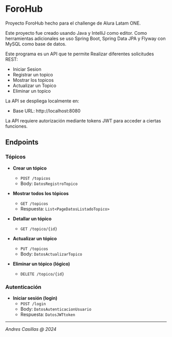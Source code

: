 # ForoHub

Proyecto ForoHub hecho para el challenge de Alura Latam ONE.

Este proyecto fue creado usando Java y IntelliJ como editor. Como herramientas adicionales se uso Spring Boot, Spring Data JPA y Flyway con MySQL como base de datos.

Este programa es un API que te permite Realizar diferentes solicitudes REST:
* Iniciar Sesion
* Registrar un topico
* Mostrar los topicos
* Actualizar un Topico
* Eliminar un topico

La API se despliega localmente en:
* Base URL: http://localhost:8080


La API requiere autorización mediante tokens JWT para acceder a ciertas funciones.


## Endpoints
### Tópicos

- **Crear un tópico**
    - `POST /topicos`
    - Body: `DatosRegistroTopico`


- **Mostrar todos los tópicos**
    - `GET /topicos`
    - Respuesta: `List<PageDatosListadoTopico>`


- **Detallar un tópico**
  - `GET /topico/{id}`


- **Actualizar un tópico**
    - `PUT /topicos`
    - Body: `DatosActualizarTopico`


- **Eliminar un tópico (lógico)**
    - `DELETE /topico/{id}`


### Autenticación

- **Iniciar sesión (login)**
    - `POST /login`
    - Body: `DatosAutenticacionUsuario`
    - Respuesta: `DatosJWTtoken`


----

*Andres Casillas @ 2024*